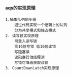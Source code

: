 #### aqs的实现原理
    1.抽象队列同步器
        通过代码实现一个逻辑上的队列
        分为共享模式和独占模式
    2. 读写锁实现原理
        可重入读写锁
        高16位写锁 低16位读锁
        写阻塞读
        读阻塞其他线程读
        写锁可降级获取读锁
    3. CountDownLatch实现原理